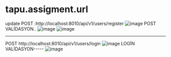 # tapu.assigment.url
 update
 POST :http://localhost:8010/api/v1/users/register
![image](https://user-images.githubusercontent.com/66941183/134699202-7ec87cea-4648-483b-a5fb-822ece5b1c50.png)
POST VALİDASYON..
![image](https://user-images.githubusercontent.com/66941183/134699322-f19cc23a-8d5b-4c54-b087-9c951f6a135e.png)
![image](https://user-images.githubusercontent.com/66941183/134699374-971abac4-deeb-4aad-9e44-73d3a90c4c99.png)

----------------------------------------------------------------------------------------------------------------
POST http://localhost:8010/api/v1/users/login
![image](https://user-images.githubusercontent.com/66941183/134699565-5d4da1c4-01ab-4323-93db-8f218ffc00ee.png)
LOGİN VALİDASYON-----
![image](https://user-images.githubusercontent.com/66941183/134699654-56a2d1cf-7f31-4cae-b483-642ca48c9f62.png)
